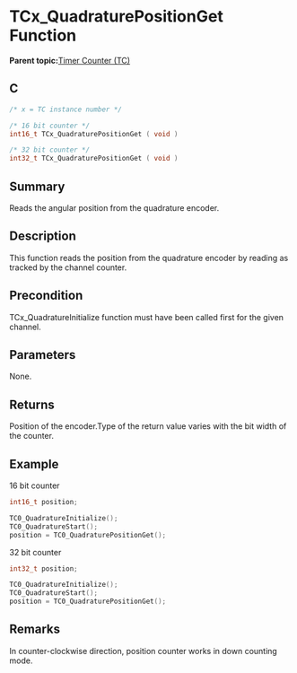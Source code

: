 # TCx\_QuadraturePositionGet Function

**Parent topic:**[Timer Counter \(TC\)](GUID-B7C79854-BBCD-49B3-9EA3-C379E6A5FCE0.md)

## C

```c
/* x = TC instance number */

/* 16 bit counter */
int16_t TCx_QuadraturePositionGet ( void )

/* 32 bit counter */
int32_t TCx_QuadraturePositionGet ( void )
```

## Summary

Reads the angular position from the quadrature encoder.

## Description

This function reads the position from the quadrature encoder by reading as tracked by the channel counter.

## Precondition

TCx\_QuadratureInitialize function must have been called first for the given channel.

## Parameters

None.

## Returns

Position of the encoder.Type of the return value varies with the bit width of the counter.

## Example

16 bit counter

```c
int16_t position;

TC0_QuadratureInitialize();
TC0_QuadratureStart();
position = TC0_QuadraturePositionGet();
```

32 bit counter

```c
int32_t position;

TC0_QuadratureInitialize();
TC0_QuadratureStart();
position = TC0_QuadraturePositionGet();
```

## Remarks

In counter-clockwise direction, position counter works in down counting mode.

